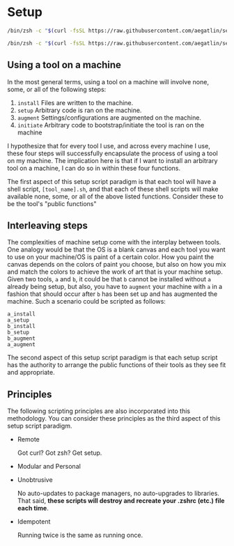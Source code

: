 # Setup

```zsh
/bin/zsh -c "$(curl -fsSL https://raw.githubusercontent.com/aegatlin/setup/master/mac.sh)"
```

```zsh
/bin/zsh -c "$(curl -fsSL https://raw.githubusercontent.com/aegatlin/setup/master/remote_ubuntu.sh)"
```

## Using a tool on a machine

In the most general terms, using a tool on a machine will involve none, some, or all of the following steps:

1. `install`
      Files are written to the machine.
1. `setup`
      Arbitrary code is ran on the machine.
1. `augment`
      Settings/configurations are augmented on the machine.
1. `initiate`
      Arbitrary code to bootstrap/initiate the tool is ran on the machine

I hypothesize that for every tool I use, and across every machine I use, these four steps will successfully encapsulate the process of using a tool on my machine. The implication here is that if I want to install an arbitrary tool on a machine, I can do so in within these four functions.

The first aspect of this setup script paradigm is that each tool will have a shell script, `[tool_name].sh`, and that each of these shell scripts will make available none, some, or all of the above listed functions. Consider these to be the tool's "public functions"

## Interleaving steps

The complexities of machine setup come with the interplay between tools. One analogy would be that the OS is a blank canvas and each tool you want to use on your machine/OS is paint of a certain color. How you paint the canvas depends on the colors of paint you choose, but also on how you mix and match the colors to achieve the work of art that is your machine setup. Given two tools, `a` and `b`, it could be that `b` cannot be installed without `a` already being setup, but also, you have to `augment` your machine with `a` in a fashion that should occur after `b` has been set up and has augmented the machine. Such a scenario could be scripted as follows:

```/bin/zsh
a_install
a_setup
b_install
b_setup
b_augment
a_augment
```

The second aspect of this setup script paradigm is that each setup script has the authority to arrange the public functions of their tools as they see fit and appropriate.

## Principles

The following scripting principles are also incorporated into this methodology. You can consider these principles as the third aspect of this setup script paradigm.

- Remote

   Got curl? Got zsh? Get setup.

- Modular and Personal

- Unobtrusive

   No auto-updates to package managers, no auto-upgrades to libraries. That said, **these scripts will destroy and recreate your .zshrc (etc.) file each time**.

- Idempotent

   Running twice is the same as running once.
